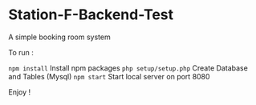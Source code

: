# Station-F-Backend-Test
A simple booking room system

To run : 

```npm install``` Install npm packages
```php setup/setup.php``` Create Database and Tables (Mysql)
```npm start``` Start local server on port 8080

Enjoy !
